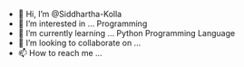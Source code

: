- 👋 Hi, I’m @Siddhartha-Kolla
- 👀 I’m interested in ... Programming
- 🌱 I’m currently learning ... Python Programming Language
- 💞️ I’m looking to collaborate on ...
- 📫 How to reach me ...

<!---
Siddhartha-Kolla/Siddhartha-Kolla is a ✨ special ✨ repository because its `README.md` (this file) appears on your GitHub profile.
You can click the Preview link to take a look at your changes.
--->
